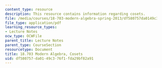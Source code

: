 ```yaml
---
content_type: resource
description: This resource contains information regarding cosets.
file: /media/courses/18-703-modern-algebra-spring-2013/df580757da0149c376f1fda29bf82a91_MIT18_703S13_pra_l_3.pdf
file_type: application/pdf
learning_resource_types:
- Lecture Notes
ocw_type: OCWFile
parent_title: Lecture Notes
parent_type: CourseSection
resourcetype: Document
title: 18.703 Modern Algebra, Cosets
uid: df580757-da01-49c3-76f1-fda29bf82a91
---
```

